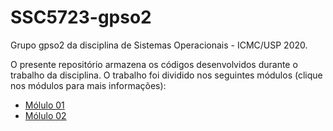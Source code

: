 # SSC5723-gpso2

Grupo gpso2 da disciplina de Sistemas Operacionais - ICMC/USP 2020.

O presente repositório armazena os códigos desenvolvidos durante o trabalho da disciplina. O trabalho foi dividido nos seguintes módulos (clique nos módulos para mais informações):

* [Mólulo 01](https://github.com/RafaelSantosBraz/SSC5723-gpso2/tree/master/Modulo01)
* [Mólulo 02](https://github.com/RafaelSantosBraz/SSC5723-gpso2/tree/master/Modulo02)
